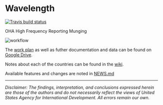# Wavelength

[![Travis build status](https://travis-ci.org/USAID-OHA-SI/Wavelength.svg?branch=master)](https://travis-ci.org/USAID-OHA-SI/Wavelength)

OHA High Frequency Reporting Munging

![workflow](https://user-images.githubusercontent.com/8933069/56661405-abb9e300-666f-11e9-8a25-eb9e9c370c4a.png)


The [work plan](https://docs.google.com/document/d/10kLZofiJE4ueDOoOIJ49SIdT6iFK3VVm9J3_DdSpW0A/edit?usp=sharing) as well as futher documentation and data can be found on [Google Drive](https://drive.google.com/open?id=14lcqRwZaR7ZhyhF2-NoAwuhF6p4dhVzc).

Notes about each of the countries can be found in the [wiki](https://github.com/USAID-OHA-SI/Wavelength/wiki).

Available features and changes are noted in [NEWS.md](https://github.com/USAID-OHA-SI/Wavelength/blob/master/NEWS.md)

---

*Disclaimer: The findings, interpretation, and conclusions expressed herein are those of the authors and do not necessarily reflect the views of United States Agency for International Development. All errors remain our own.*

